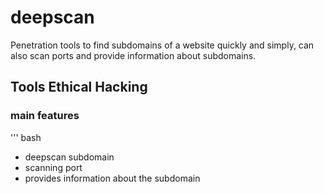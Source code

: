 # deepscan
Penetration tools to find subdomains of a website quickly and simply, can also scan ports and provide information about subdomains.

## Tools Ethical Hacking

### main features
''' bash
- deepscan subdomain
- scanning port
- provides information about the subdomain
